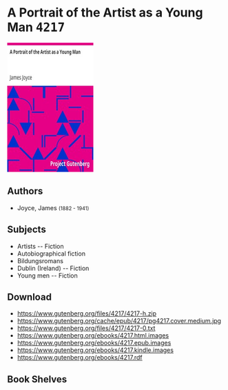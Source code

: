 # A Portrait of the Artist as a Young Man <kbd>4217</kbd>

![](./cover.medium.jpg "")

## Authors


 - Joyce, James <small>(1882 - 1941)</small>

## Subjects


 - Artists -- Fiction
 - Autobiographical fiction
 - Bildungsromans
 - Dublin (Ireland) -- Fiction
 - Young men -- Fiction

## Download


 - https://www.gutenberg.org/files/4217/4217-h.zip
 - https://www.gutenberg.org/cache/epub/4217/pg4217.cover.medium.jpg
 - https://www.gutenberg.org/files/4217/4217-0.txt
 - https://www.gutenberg.org/ebooks/4217.html.images
 - https://www.gutenberg.org/ebooks/4217.epub.images
 - https://www.gutenberg.org/ebooks/4217.kindle.images
 - https://www.gutenberg.org/ebooks/4217.rdf

## Book Shelves


